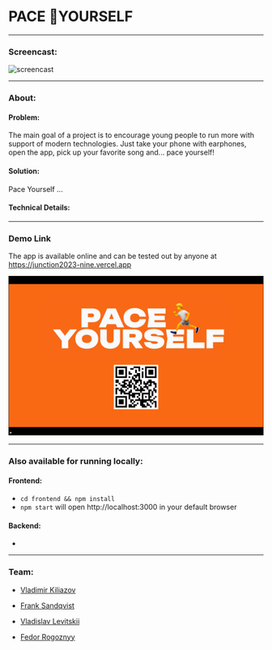 # PACE 🏃YOURSELF

---
### Screencast:
![screencast](https://github.com/FrankSandqvist/junction2023/blob/main/assets/screencast.gif?raw=true)

---
### About:
#### Problem:
The main goal of a project is to encourage young people to run more with support of modern technologies. Just take your phone with earphones, open the app, pick up your favorite song and... pace yourself!

#### Solution:
Pace Yourself ...

#### Technical Details:

---
### Demo Link
The app is available online and can be tested out by anyone at https://junction2023-nine.vercel.app

![](assets/pace-yourself-001.png)

---
### Also available for running locally:
#### Frontend:
- `cd frontend && npm install`
- `npm start` will open http://localhost:3000 in your default browser
#### Backend:
- 

---


### Team:
- [Vladimir Kiliazov](https://github.com/vladimirwest)

- [Frank Sandqvist](https://github.com/FrankSandqvist)

- [Vladislav Levitskii](https://github.com/mcvladthegoat)

- [Fedor Rogoznyy](https://github.com/frogoznyy)
